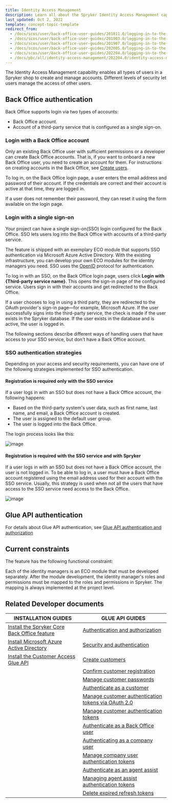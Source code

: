```yaml
---
title: Identity Access Management
description: Learn all about the Spryker Identity Access Management capability and how to create and manage accounts within your Spryker project.
last_updated: Oct 2, 2022
template: concept-topic-template
redirect_from:
  - /docs/scos/user/back-office-user-guides/201811.0/logging-in-to-the-back-office.html
  - /docs/scos/user/back-office-user-guides/201903.0/logging-in-to-the-back-office.html
  - /docs/scos/user/back-office-user-guides/201907.0/logging-in-to-the-back-office.html
  - /docs/scos/user/back-office-user-guides/202005.0/logging-in-to-the-back-office.html
  - /docs/scos/user/back-office-user-guides/202204.0/logging-in-to-the-back-office.html
  - /docs/pbc/all/identity-access-management/202204.0/identity-access-management.html
---
```


The Identity Access Management capability enables all types of users in a Spryker shop to create and manage accounts. Different levels of security let users manage the access of other users.

## Back Office authentication

Back Office supports login via two types of accounts:

* Back Office account.
* Account of a third-party service that is configured as a single sign-on.

### Login with a Back Office account

Only an existing Back Office user with sufficient permissions or a developer can create Back Office accounts. That is, if you want to onboard a new Back Office user, you need to create an account for them. For instructions on creating accounts in the Back Office, see [Create users](/docs/pbc/all/user-management/{{page.version}}/base-shop/manage-in-the-back-office/manage-users/create-users.html).


To log in, on the Back Office login page, a user enters the email address and password of their account. If the credentials are correct and their account is active at that time, they are logged in.

If a user does not remember their password, they can reset it using the form available on the login page.

### Login with a single sign-on

Your project can have a single sign-on(SSO) login configured for the Back Office. SSO lets users log into the Back Office with accounts of a third-party service.

The feature is shipped with an exemplary ECO module that supports SSO authentication via Microsoft Azure Active Directory. With the existing infrastructure, you can develop your own ECO modules for the identity managers you need. SSO uses the [OpenID](https://en.wikipedia.org/wiki/OpenID) protocol for authentication.

To log in with an SSO, on the Back Office login page, users click **Login with {Third-party service name}**. This opens the sign-in page of the configured service. Users sign in with their accounts and get redirected to the Back Office.

If a user chooses to log in using a third party, they are redirected to the OAuth provider's sign-in page—for example, Microsoft Azure. If the user successfully signs into the third-party service, the check is made if the user exists in the Spryker database. If the user exists in the database and is active, the user is logged in.

The following sections describe different ways of handling users that have access to your SSO service, but don't have a Back Office account.

### SSO authentication strategies

Depending on your access and security requirements, you can have one of the following strategies implemented for SSO authentication.


#### Registration is required only with the SSO service

If a user logs in with an SSO but does not have a Back Office account, the following happens:
* Based on the third-party system's user data, such as first name, last name, and email, a Back Office account is created.
* The user is assigned to the default user group.
* The user is logged into the Back Office.

The login process looks like this:

![image](https://confluence-connect.gliffy.net/embed/image/5b0f6ab5-d4d5-4b53-b82a-d73bec9c81ea.png?utm_medium=live&utm_source=custom)

#### Registration is required with the SSO service and with Spryker

If a user logs in with an SSO but does not have a Back Office account, the user is not logged in. To be able to log in, a user must have a Back Office account registered using the email address used for their account with the SSO service. Usually, this strategy is used when not all the users that have access to the SSO service need access to the Back Office.


![image](https://confluence-connect.gliffy.net/embed/image/5b0f6ab5-d4d5-4b53-b82a-d73bec9c81ea.png?utm_medium=live&utm_source=custom)

## Glue API authentication

For details about Glue API authentication, see [Glue API authentication and authorization](/docs/dg/dev/glue-api/{{page.version}}/authentication-and-authorization.html)

## Current constraints

The feature has the following functional constraint:

Each of the identity managers is an ECO module that must be developed separately. After the module development, the identity manager's roles and permissions must be mapped to the roles and permissions in Spryker. The mapping is always implemented at the project level.



## Related Developer documents

|INSTALLATION GUIDES  | GLUE API GUIDES |
| - | - |
| [Install the Spryker Core Back Office feature](/docs/pbc/all/identity-access-management/{{page.version}}/install-and-upgrade/install-the-spryker-core-back-office-feature.html)  | [Authentication and authorization](/docs/dg/dev/glue-api/{{page.version}}/authentication-and-authorization.html) |
| [Install Microsoft Azure Active Directory](/docs/pbc/all/identity-access-management/{{page.version}}/install-and-upgrade/install-microsoft-azure-active-directory.html)   | [Security and authentication](/docs/dg/dev/glue-api/{{page.version}}/security-and-authentication.html) |
| [Install the Customer Access Glue API](/docs/pbc/all/identity-access-management/{{page.version}}/install-and-upgrade/install-the-customer-access-glue-api.html) |  [Create customers](/docs/pbc/all/identity-access-management/{{page.version}}/manage-using-glue-api/glue-api-create-customers.html) |
| | [Confirm customer registration](/docs/pbc/all/identity-access-management/{{page.version}}/manage-using-glue-api/glue-api-confirm-customer-registration.html) |
| | [Manage customer passwords](/docs/pbc/all/identity-access-management/{{page.version}}/manage-using-glue-api/glue-api-manage-customer-passwords.html) |
| | [Authenticate as a customer](/docs/pbc/all/identity-access-management/{{page.version}}/manage-using-glue-api/glue-api-authenticate-as-a-customer.html) |
| | [Manage customer authentication tokens via OAuth 2.0](/docs/pbc/all/identity-access-management/{{page.version}}/manage-using-glue-api/glue-api-manage-customer-authentication-tokens-via-oauth-2.0.html) |
| | [Manage customer authentication tokens](/docs/pbc/all/identity-access-management/{{page.version}}/manage-using-glue-api/glue-api-manage-customer-authentication-tokens.html) |
| | [Authenticate as a Back Office user](/docs/pbc/all/identity-access-management/{{page.version}}/manage-using-glue-api/glue-api-authenticate-as-a-back-office-user.html) |
| | [Authenticating as a company user](/docs/pbc/all/identity-access-management/{{page.version}}/manage-using-glue-api/glue-api-authenticate-as-a-company-user.html) |
| | [Manage company user authentication tokens](/docs/pbc/all/identity-access-management/{{page.version}}/manage-using-glue-api/glue-api-manage-company-user-authentication-tokens.html) |
| | [Authenticate as an agent assist](/docs/pbc/all/identity-access-management/{{page.version}}/manage-using-glue-api/glue-api-authenticate-as-an-agent-assist.html) |
| | [Managing agent assist authentication tokens](/docs/pbc/all/identity-access-management/{{page.version}}/manage-using-glue-api/glue-api-manage-agent-assist-authentication-tokens.html) |
| | [Delete expired refresh tokens](/docs/pbc/all/identity-access-management/{{page.version}}/manage-using-glue-api/glue-api-delete-expired-refresh-tokens.html) |
